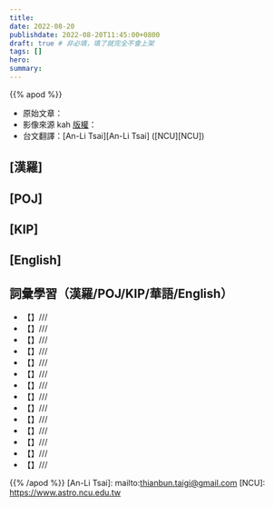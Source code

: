 ```yaml
---
title: 
date: 2022-08-20
publishdate: 2022-08-20T11:45:00+0800
draft: true # 非必填，填了就完全不會上架
tags: []
hero: 
summary: 
---
```


{{% apod %}}

- 原始文章：[](https://apod.nasa.gov/apod/ap220820.html)
- 影像來源 kah [版權][copyright]：
- 台文翻譯：[An-Li Tsai][An-Li Tsai] ([NCU][NCU])

## [漢羅] 

## [POJ] 

## [KIP] 

## [English] 

## 詞彙學習（漢羅/POJ/KIP/華語/English）
- 【】///
- 【】///
- 【】///
- 【】///
- 【】///
- 【】///
- 【】///
- 【】///
- 【】///
- 【】///
- 【】///
- 【】///
- 【】///
- 【】///

{{% /apod %}}
[An-Li Tsai]: mailto:thianbun.taigi@gmail.com
[NCU]: https://www.astro.ncu.edu.tw

[copyright]: https://apod.nasa.gov/apod/fap/lib/about_apod.html#srapply
